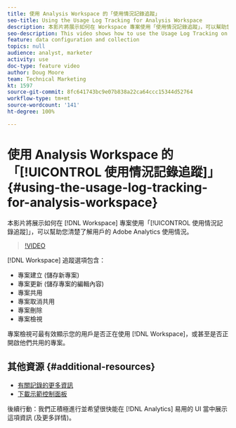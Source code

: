 ```yaml
---
title: 使用 Analysis Workspace 的「使用情況記錄追蹤」
seo-title: Using the Usage Log Tracking for Analysis Workspace
description: 本影片將展示如何在 Workspace 專案使用「使用情況記錄追蹤」，可以幫助您清楚了解用戶的 Adobe Analytics 使用情況。
seo-description: This video shows how to use the Usage Log Tracking on Workspace projects, which can help you better understand your users’ usage of Adobe Analytics.
feature: data configuration and collection
topics: null
audience: analyst, marketer
activity: use
doc-type: feature video
author: Doug Moore
team: Technical Marketing
kt: 1597
source-git-commit: 8fc641743bc9e07b838a22ca64ccc15344d52764
workflow-type: tm+mt
source-wordcount: '141'
ht-degree: 100%

---
```



# 使用 Analysis Workspace 的「[!UICONTROL 使用情況記錄追蹤]」 {#using-the-usage-log-tracking-for-analysis-workspace}

本影片將展示如何在 [!DNL Workspace] 專案使用「[!UICONTROL 使用情況記錄追蹤]」，可以幫助您清楚了解用戶的 Adobe Analytics 使用情況。

>[!VIDEO](https://video.tv.adobe.com/v/22922/?quality=12&learn=on)

[!DNL Workspace] 追蹤選項包含：

* 專案建立 (儲存新專案)
* 專案更新 (儲存專案的編輯內容)
* 專案共用
* 專案取消共用
* 專案刪除
* 專案檢視

專案檢視可最有效顯示您的用戶是否正在使用 [!DNL Workspace]，或甚至是否正開啟他們共用的專案。

## 其他資源 {#additional-resources}

* [有關記錄的更多資訊](https://experienceleague.adobe.com/docs/analytics/admin/admin-tools/logs.html?lang=zh-Hant)
* [下載示範控制面板](https://adobe.ly/2ygP5ws)

後續行動：我們正積極進行並希望很快能在 [!DNL Analytics] 易用的 UI 當中展示這項資訊 (及更多詳情)。
